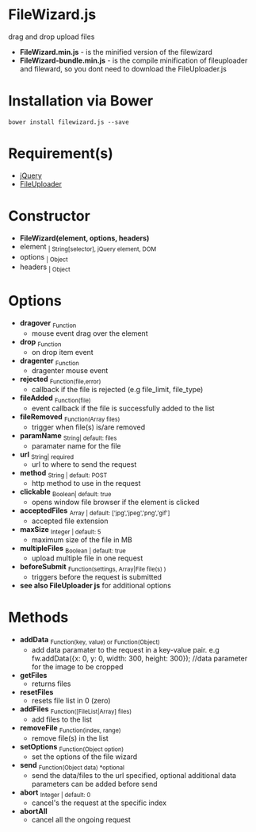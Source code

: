 # FileWizard.js
drag and drop upload files
- **FileWizard.min.js** - is the minified version of the filewizard
- **FileWizard-bundle.min.js** - is the compile minification of fileuploader and fileward, so you dont need to download the FileUploader.js

# Installation via Bower
```{r, engine='bash', count_lines}
bower install filewizard.js --save
```
# Requirement(s)
* [jQuery][1]
* [FileUploader][2]

# Constructor
- **FileWizard(element, options, headers)**
 - element <sub>| String[selector], jQuery element, DOM</sub>
 - options <sub>| Object</sub>
 - headers <sub>| Object</sub>
 
 # Options
- **dragover** <sub>Function</sub>
    - mouse event drag over the element
- **drop** <sub>Function</sub>
    - on drop item event
- **dragenter** <sub>Function</sub>
    - dragenter mouse event
- **rejected** <sub>Function(file,error)</sub>
    - callback if the file is rejected (e.g file_limit, file_type)
- **fileAdded** <sub>Function(file)</sub>
    - event callback if the file is successfully added to the list
- **fileRemoved** <sub>Function(Array files)</sub>
    - trigger when file(s) is/are removed
- **paramName** <sub>String| default: files</sub>
    - paramater name for the file
- **url** <sub>String| required</sub>
    - url to where to send the request
- **method** <sub>String | default: POST</sub>
   - http method to use in the request
- **clickable** <sub>Boolean| default: true</sub>
    - opens window file browser if the element is clicked
- **acceptedFiles** <sub>Array | default: ['jpg','jpeg','png','gif']</sub>
    - accepted file extension 
- **maxSize** <sub>Integer | default: 5</sub>
    - maximum size of the file in MB
- **multipleFiles** <sub>Boolean | default: true</sub>
    - upload multiple file in one request
- **beforeSubmit** <sub>Function(settings, Array|File file(s) )</sub>
    - triggers before the request is submitted
- **see also FileUploader js** for additional options

# Methods
- **addData** <sub>Function(key, value) or Function(Object)</sub>
    - add data paramater to the request in a key-value pair. 
    e.g fw.addData({x: 0, y: 0, width: 300, height: 300}); //data parameter for the image to be cropped
- **getFiles** 
    - returns files
- **resetFiles**
    - resets file list in 0 (zero)
- **addFiles** <sub>Function([FileList|Array] files)</sub>
    - add files to the list
- **removeFile** <sub>Function(index, range)</sub>
    - remove file(s) in the list
- **setOptions** <sub>Function(Object option)</sub>
    - set the options of the file wizard
- **send** <sub>Function(Object data) *optional</sub>
    - send the data/files to the url specified, optional additional data parameters can be added before send
- **abort** <sub>Integer | default: 0</sub>
    - cancel's the request at the specific index
- **abortAll**
    - cancel all the ongoing request

 
[1]: http://jquery.com/
[2]: https://github.com/cresjie/FileUploader.js
